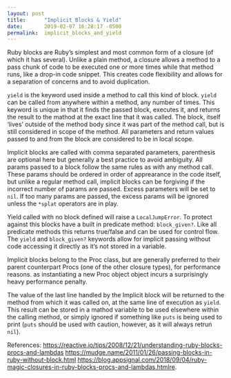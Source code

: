 ```yaml
---
layout: post
title:      "Implicit Blocks & Yield"
date:       2019-02-07 16:28:17 -0500
permalink:  implicit_blocks_and_yield
---
```



Ruby blocks are Ruby’s simplest and most common form of a closure (of which it has several). Unlike a plain method, a closure allows a method to a pass chunk of code to be executed one or more times while that method runs, like a drop-in code snippet. This creates code flexibility and allows for a separation of concerns and to avoid duplication.

`yield` is the keyword used inside a method to call this kind of block. `yield` can be called from anywhere within a method, any number of times. This keyword is unique in that it finds the passed block, executes it, and returns the result to the mathod at the exact line that it was called.  The block, itself ‘lives’ outside of the method body since it was part of the method call, but is still considered in scope of the method. All parameters and return values passed to and from the block are considered to be in local scope.

Implicit blocks are called with comma separated parameters, parenthesis are optional here but generally a best practice to avoid ambiguity. All params passed to a block follow the same rules as with any method call. These params should be ordered in order of apprearance in the code itself, but unlike a regular method call,  implicit blocks can be forgiving if the incorrect number of params are passed. Excess parameters will be set to `nil`. If too many params are passed, the excess params will be ignored unless the `*splat` operators are in play.

Yield called with no block defined will raise a `LocalJumpError`. To protect against this 
blocks have a built in predicate method: `block_given?`. Like all predicate methods this returns true/false and can be used for control flow. The `yield` and `block_given?` keywords allow for implicit passing without code accessing it directly as it’s not stored in a variable.

Implicit blocks belong to the Proc class, but are generally preferred to their parent counterpart Procs (one of the other closure types), for performance reasons. as instantiating a new Proc object object incurs a surprisingly heavy performance penalty.

The value of the last line handled by the Implicit block will be returned to the method from which it was called on, at the same line of execution as `yield`. This result can be stored  in a mathod variable to be used elsewhere within the calling method, or simply ignored if something like `puts` is being used to print (`puts` should be used with caution, however, as it will always retrun `nil`). 

References:
https://reactive.io/tips/2008/12/21/understanding-ruby-blocks-procs-and-lambdas
https://mudge.name/2011/01/26/passing-blocks-in-ruby-without-block.html
https://blog.appsignal.com/2018/09/04/ruby-magic-closures-in-ruby-blocks-procs-and-lambdas.htmlre.
